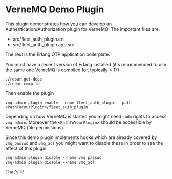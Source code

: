 # VerneMQ Demo Plugin

This plugin demonstrates how you can develop an Authentication/Authorization plugin for VerneMQ. The important files are:

- src/fleet_auth_plugin.erl 
- src/fleet_auth_plugin.app.src

The rest is the Erlang OTP application boilerplate.


You must have a recent version of Erlang installed (it's recommended to use the same one VerneMQ is compiled for, typically > 17)

    ./rebar get-deps
    ./rebar compile

Then enable the plugin

    vmq-admin plugin enable --name fleet_auth_plugin --path <PathToYourPlugin>/fleet_auth_plugin

Depending on how VerneMQ is started you might need ``sudo`` rights to access ``vmq-admin``.
Moreover the ``<PathToYourPlugin>`` should be accessible by VerneMQ (file permissions).

Since this demo plugin implements hooks which are already covered by ``vmq_passwd`` and ``vmq_acl`` you might want to disable these in order to see the effect of this plugin.

    vmq-admin plugin disable --name vmq_passwd
    vmq-admin plugin disable --name vmq_acl

That's it!
